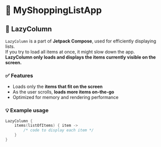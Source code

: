 # 🛒 MyShoppingListApp

## 📜 LazyColumn

`LazyColumn` is a part of **Jetpack Compose**, used for efficiently displaying lists.  
If you try to load all items at once, it might slow down the app.  
**LazyColumn only loads and displays the items currently visible on the screen.**

### ✅ Features
- Loads only the **items that fit on the screen**
- As the user scrolls, **loads more items on-the-go**
- Optimized for memory and rendering performance

### 💡 Example usage
```kotlin
LazyColumn {
    items(listOfItems) { item ->
        /* code to display each item */
    }
}


